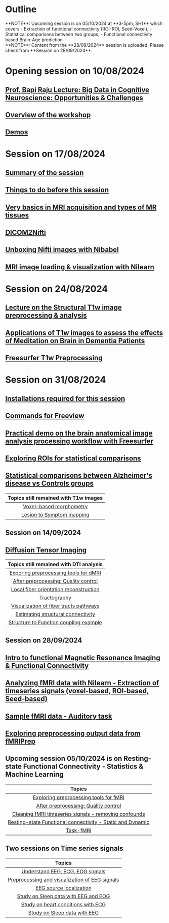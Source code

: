 # Outline

<div class="note"></div>
**NOTE**: Upcoming session is on 05/10/2024 at **3-5pm, SH1** which covers - Extraction of functional connectivity (ROI-ROI, Seed-Voxel), - Statistical comparisons between two groups, - Functional connectivity based Brain-Age prediction

<div class="note"></div>
**NOTE**: Content from the **28/09/2024** session is uploaded. Please check from **Session on 28/09/2024**.

# Opening session on 10/08/2024

## [Prof. Bapi Raju Lecture: Big Data in Cognitive Neuroscience: Opportunities & Challenges](lectures/IIITH_Neuroimaging_workshop_IntroLec_10Aug2024_upload.pdf "Big Data in CogSci")

## [Overview of the workshop](lectures/10082024_NIMG_Workshop_Overview.pdf "Overview of the workshop")

## [Demos](https://bccl-iiith.github.io/Workshop_Neuroimaging/demos)

# Session on 17/08/2024

## [Summary of the session](https://bccl-iiith.github.io/Workshop_Neuroimaging/intro "Summary of the session")

## [Things to do before this session](https://bccl-iiith.github.io/Workshop_Neuroimaging/setup "Things to do before this session")

## [Very basics in MRI acquisition and types of MR tissues](lectures/17082024_Understanding_data_NIMG_Workshop.pdf "Basics")

## [DICOM2Nifti](notebooks/dicom2nifti.ipynb "Dicom2Nifti")

## [Unboxing Nifti images with Nibabel](notebooks/unboxing_nifti_images_with_nibabel.ipynb "Understanding MRI data with NiBabel")

## [MRI image loading & visualization with Nilearn](notebooks/Nilearn_for_NIMG_nifti.ipynb "Understanding MRI data with Nilearn")

# Session on 24/08/2024

## [Lecture on the Structural T1w image preprocessing & analysis](lectures/Structural_T1w_Image_Preprocessing_Analysis.pdf)

## [Applications of T1w images to assess the effects of Meditation on Brain in Dementia Patients](lectures/Effects_of_Meditation_on_Brain_in_Dementia_Patients.pdf)

## [Freesurfer T1w Preprocessing](lectures/Freesurfer_T1w_Preprocessing.pdf)

# Session on 31/08/2024

## [Installations required for this session](https://bccl-iiith.github.io/Workshop_Neuroimaging/setup_31_08_2024 "Installations for 31082024")

## [Commands for Freeview](freeview_commands/freeview.rst "Freeview commands")

## [Practical demo on the brain anatomical image analysis processing workflow with Freesurfer](lectures/31082024_NIMG_Workshop_Anat_FS.pdf "Anatomical analysis with FreeSurfer")

## [Exploring ROIs for statistical comparisons](notebooks/exploring_ROIs.ipynb)

## [Statistical comparisons between Alzheimer's disease vs Controls groups]()

| Topics still remained with T1w images |
|:-----:|
|  [Voxel-based morphometry]() |
|  [Lesion to Symptom mapping]() |

## Session on 14/09/2024

## [Diffusion Tensor Imaging](lectures/14092024_Diffusion_Tensor_Imaging.pptx)

| Topics still remained with DTI analysis |
|:-----:|
|  [Exporing preprocessing tools for dMRI]() |
|  [After preprocessing: Quality control]() |
|  [Local fiber orientation reconstruction]() |
|  [Tractography]() |
|  [Visualization of fiber tracts pathways]() |
|  [Estimating structural connectivity]() |
|  [Structure to Function coupling example]() |

## Session on 28/09/2024

## [Intro to functional Magnetic Resonance Imaging & Functional Connectivity](lectures/28092024_NIMG_Workshop_fMRI-I.pdf)
## [Analyzing fMRI data with Nilearn - Extraction of timeseries signals (voxel-based, ROI-based, Seed-based)](notebooks/NIMG_workshop_fMRI_analysis.ipynb "Analyzing fMRI data with Nilearn")
## [Sample fMRI data - Auditory task](demos/fMRI/Sample_data/fmri_auditory_task2.nii.gz)
## [Exploring preprocessing output data from fMRIPrep](https://iiitaphyd-my.sharepoint.com/:f:/g/personal/kamalaker_dadi_ihub-data_iiit_ac_in/EnNDs5IXvlxDmgUpS69txcsBaO37ybZW8LqrFv7sJzqMKQ?e=fPWUdo)


## Upcoming session 05/10/2024 is on Resting-state Functional Connectivity - Statistics & Machine Learning

| Topics |
|:-----:|
|  [Exploring preprocessing tools for fMRI]() |
|  [After preprocessing: Quality control]() |
|  [Cleaning fMRI timeseries signals - removing confounds]() |
|  [Resting-state Functional connectivity - Static and Dynamic]() |
|  [Task-fMRI]() |

## Two sessions on Time series signals

| Topics |
|:-----:|
|  [Understand EEG, ECG, EOG signals]() |
|  [Preprocessing and visualization of EEG signals]() |
|  [EEG source localization]() |
|  [Study on Sleep data with EEG and EOG]() |
|  [Study on heart conditions with ECG]() |
|  [Study on Sleep data with EEG]() |
